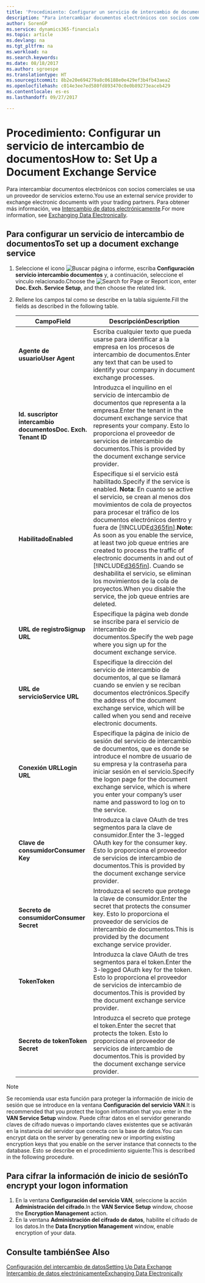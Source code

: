 ```yaml
---
title: 'Procedimiento: Configurar un servicio de intercambio de documentos | Documentos de Microsoft'
description: "Para intercambiar documentos electrónicos con socios comerciales se usa un proveedor de servicios externo."
author: SorenGP
ms.service: dynamics365-financials
ms.topic: article
ms.devlang: na
ms.tgt_pltfrm: na
ms.workload: na
ms.search.keywords: 
ms.date: 08/18/2017
ms.author: sgroespe
ms.translationtype: HT
ms.sourcegitcommit: 8b2e20e694279a8c06188e0e429ef3b4fb43aea2
ms.openlocfilehash: c014e3ee7ed580fd893470c0e0b89273eaceb429
ms.contentlocale: es-es
ms.lasthandoff: 09/27/2017

---
```

# <a name="how-to-set-up-a-document-exchange-service"></a><span data-ttu-id="0fed9-103">Procedimiento: Configurar un servicio de intercambio de documentos</span><span class="sxs-lookup"><span data-stu-id="0fed9-103">How to: Set Up a Document Exchange Service</span></span>
<span data-ttu-id="0fed9-104">Para intercambiar documentos electrónicos con socios comerciales se usa un proveedor de servicios externo.</span><span class="sxs-lookup"><span data-stu-id="0fed9-104">You use an external service provider to exchange electronic documents with your trading partners.</span></span> <span data-ttu-id="0fed9-105">Para obtener más información, vea [Intercambio de datos electrónicamente](across-data-exchange.md).</span><span class="sxs-lookup"><span data-stu-id="0fed9-105">For more information, see [Exchanging Data Electronically](across-data-exchange.md).</span></span>  

## <a name="to-set-up-a-document-exchange-service"></a><span data-ttu-id="0fed9-106">Para configurar un servicio de intercambio de documentos</span><span class="sxs-lookup"><span data-stu-id="0fed9-106">To set up a document exchange service</span></span>  
1. <span data-ttu-id="0fed9-107">Seleccione el icono ![Buscar página o informe](media/ui-search/search_small.png "icono Buscar página o informe"), escriba **Configuración servicio intercambio documentos** y, a continuación, seleccione el vínculo relacionado.</span><span class="sxs-lookup"><span data-stu-id="0fed9-107">Choose the ![Search for Page or Report](media/ui-search/search_small.png "Search for Page or Report icon") icon, enter **Doc. Exch. Service Setup**, and then choose the related link.</span></span>  
2. <span data-ttu-id="0fed9-108">Rellene los campos tal como se describe en la tabla siguiente.</span><span class="sxs-lookup"><span data-stu-id="0fed9-108">Fill the fields as described in the following table.</span></span>  

    |<span data-ttu-id="0fed9-109">Campo</span><span class="sxs-lookup"><span data-stu-id="0fed9-109">Field</span></span>|<span data-ttu-id="0fed9-110">Descripción</span><span class="sxs-lookup"><span data-stu-id="0fed9-110">Description</span></span>|  
    |---------------------------------|---------------------------------------|  
    |<span data-ttu-id="0fed9-111">**Agente de usuario**</span><span class="sxs-lookup"><span data-stu-id="0fed9-111">**User Agent**</span></span>|<span data-ttu-id="0fed9-112">Escriba cualquier texto que pueda usarse para identificar a la empresa en los procesos de intercambio de documentos.</span><span class="sxs-lookup"><span data-stu-id="0fed9-112">Enter any text that can be used to identify your company in document exchange processes.</span></span>|  
    |<span data-ttu-id="0fed9-113">**Id. suscriptor intercambio documentos**</span><span class="sxs-lookup"><span data-stu-id="0fed9-113">**Doc. Exch. Tenant ID**</span></span>|<span data-ttu-id="0fed9-114">Introduzca el inquilino en el servicio de intercambio de documentos que representa a la empresa.</span><span class="sxs-lookup"><span data-stu-id="0fed9-114">Enter the tenant in the document exchange service that represents your company.</span></span> <span data-ttu-id="0fed9-115">Esto lo proporciona el proveedor de servicios de intercambio de documentos.</span><span class="sxs-lookup"><span data-stu-id="0fed9-115">This is provided by the document exchange service provider.</span></span>|  
    |<span data-ttu-id="0fed9-116">**Habilitado**</span><span class="sxs-lookup"><span data-stu-id="0fed9-116">**Enabled**</span></span>|<span data-ttu-id="0fed9-117">Especifique si el servicio está habilitado.</span><span class="sxs-lookup"><span data-stu-id="0fed9-117">Specify if the service is enabled.</span></span> <span data-ttu-id="0fed9-118">**Nota**: En cuanto se active el servicio, se crean al menos dos movimientos de cola de proyectos para procesar el tráfico de los documentos electrónicos dentro y fuera de [!INCLUDE[d365fin](includes/d365fin_md.md)].</span><span class="sxs-lookup"><span data-stu-id="0fed9-118">**Note:**  As soon as you enable the service, at least two job queue entries are created to process the traffic of electronic documents in and out of [!INCLUDE[d365fin](includes/d365fin_md.md)].</span></span> <span data-ttu-id="0fed9-119">Cuando se deshabilita el servicio, se eliminan los movimientos de la cola de proyectos.</span><span class="sxs-lookup"><span data-stu-id="0fed9-119">When you disable the service, the job queue entries are deleted.</span></span>|  
    |<span data-ttu-id="0fed9-120">**URL de registro**</span><span class="sxs-lookup"><span data-stu-id="0fed9-120">**Signup URL**</span></span>|<span data-ttu-id="0fed9-121">Especifique la página web donde se inscribe para el servicio de intercambio de documentos.</span><span class="sxs-lookup"><span data-stu-id="0fed9-121">Specify the web page where you sign up for the document exchange service.</span></span>|  
    |<span data-ttu-id="0fed9-122">**URL de servicio**</span><span class="sxs-lookup"><span data-stu-id="0fed9-122">**Service URL**</span></span>|<span data-ttu-id="0fed9-123">Especifique la dirección del servicio de intercambio de documentos, al que se llamará cuando se envíen y se reciban documentos electrónicos.</span><span class="sxs-lookup"><span data-stu-id="0fed9-123">Specify the address of the document exchange service, which will be called when you send and receive electronic documents.</span></span>|  
    |<span data-ttu-id="0fed9-124">**Conexión URL**</span><span class="sxs-lookup"><span data-stu-id="0fed9-124">**Login URL**</span></span>|<span data-ttu-id="0fed9-125">Especifique la página de inicio de sesión del servicio de intercambio de documentos, que es donde se introduce el nombre de usuario de su empresa y la contraseña para iniciar sesión en el servicio.</span><span class="sxs-lookup"><span data-stu-id="0fed9-125">Specify the logon page for the document exchange service, which is where you enter your company’s user name and password to log on to the service.</span></span>|  
    |<span data-ttu-id="0fed9-126">**Clave de consumidor**</span><span class="sxs-lookup"><span data-stu-id="0fed9-126">**Consumer Key**</span></span>|<span data-ttu-id="0fed9-127">Introduzca la clave OAuth de tres segmentos para la clave de consumidor.</span><span class="sxs-lookup"><span data-stu-id="0fed9-127">Enter the 3-legged OAuth key for the consumer key.</span></span> <span data-ttu-id="0fed9-128">Esto lo proporciona el proveedor de servicios de intercambio de documentos.</span><span class="sxs-lookup"><span data-stu-id="0fed9-128">This is provided by the document exchange service provider.</span></span>|  
    |<span data-ttu-id="0fed9-129">**Secreto de consumidor**</span><span class="sxs-lookup"><span data-stu-id="0fed9-129">**Consumer Secret**</span></span>|<span data-ttu-id="0fed9-130">Introduzca el secreto que protege la clave de consumidor.</span><span class="sxs-lookup"><span data-stu-id="0fed9-130">Enter the secret that protects the consumer key.</span></span> <span data-ttu-id="0fed9-131">Esto lo proporciona el proveedor de servicios de intercambio de documentos.</span><span class="sxs-lookup"><span data-stu-id="0fed9-131">This is provided by the document exchange service provider.</span></span>|  
    |<span data-ttu-id="0fed9-132">**Token**</span><span class="sxs-lookup"><span data-stu-id="0fed9-132">**Token**</span></span>|<span data-ttu-id="0fed9-133">Introduzca la clave OAuth de tres segmentos para el token.</span><span class="sxs-lookup"><span data-stu-id="0fed9-133">Enter the 3-legged OAuth key for the token.</span></span> <span data-ttu-id="0fed9-134">Esto lo proporciona el proveedor de servicios de intercambio de documentos.</span><span class="sxs-lookup"><span data-stu-id="0fed9-134">This is provided by the document exchange service provider.</span></span>|  
    |<span data-ttu-id="0fed9-135">**Secreto de token**</span><span class="sxs-lookup"><span data-stu-id="0fed9-135">**Token Secret**</span></span>|<span data-ttu-id="0fed9-136">Introduzca el secreto que protege el token.</span><span class="sxs-lookup"><span data-stu-id="0fed9-136">Enter the secret that protects the token.</span></span> <span data-ttu-id="0fed9-137">Esto lo proporciona el proveedor de servicios de intercambio de documentos.</span><span class="sxs-lookup"><span data-stu-id="0fed9-137">This is provided by the document exchange service provider.</span></span>|  

> [!NOTE]  
>  <span data-ttu-id="0fed9-138">Se recomienda usar esta función para proteger la información de inicio de sesión que se introduce en la ventana **Configuración del servicio VAN**.</span><span class="sxs-lookup"><span data-stu-id="0fed9-138">It is recommended that you protect the logon information that you enter in the **VAN Service Setup** window.</span></span> <span data-ttu-id="0fed9-139">Puede cifrar datos en el servidor generando claves de cifrado nuevas o importando claves existentes que se activarán en la instancia del servidor que conecta con la base de datos.</span><span class="sxs-lookup"><span data-stu-id="0fed9-139">You can encrypt data on the server by generating new or importing existing encryption keys that you enable on the server instance that connects to the database.</span></span> <span data-ttu-id="0fed9-140">Esto se describe en el procedimiento siguiente:</span><span class="sxs-lookup"><span data-stu-id="0fed9-140">This is described in the following procedure.</span></span>  

## <a name="to-encrypt-your-logon-information"></a><span data-ttu-id="0fed9-141">Para cifrar la información de inicio de sesión</span><span class="sxs-lookup"><span data-stu-id="0fed9-141">To encrypt your logon information</span></span>  
1. <span data-ttu-id="0fed9-142">En la ventana **Configuración del servicio VAN**, seleccione la acción **Administración del cifrado**.</span><span class="sxs-lookup"><span data-stu-id="0fed9-142">In the **VAN Service Setup** window, choose the **Encryption Management** action.</span></span>  
2. <span data-ttu-id="0fed9-143">En la ventana **Administración del cifrado de datos**, habilite el cifrado de los datos.</span><span class="sxs-lookup"><span data-stu-id="0fed9-143">In the **Data Encryption Management** window, enable encryption of your data.</span></span> <!--For more information, see [Manage Data Encryption](../manage-data-encryption.md).-->  

## <a name="see-also"></a><span data-ttu-id="0fed9-144">Consulte también</span><span class="sxs-lookup"><span data-stu-id="0fed9-144">See Also</span></span>  
[<span data-ttu-id="0fed9-145">Configuración del intercambio de datos</span><span class="sxs-lookup"><span data-stu-id="0fed9-145">Setting Up Data Exchange</span></span>](across-set-up-data-exchange.md)  
[<span data-ttu-id="0fed9-146">Intercambio de datos electrónicamente</span><span class="sxs-lookup"><span data-stu-id="0fed9-146">Exchanging Data Electronically</span></span>](across-data-exchange.md)

